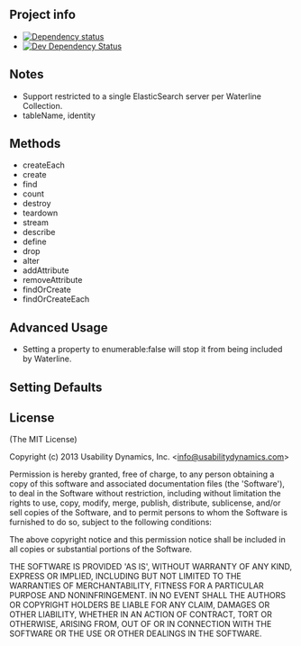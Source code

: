 ## Project info
 * [![Dependency status](https://david-dm.org/UsabilityDynamics/node-waterline-elasticsearch.png)](https://david-dm.org/UsabilityDynamics/node-waterline-elasticsearch#info=dependencies&view=table)
 * [![Dev Dependency Status](https://david-dm.org/UsabilityDynamics/node-waterline-elasticsearch/dev-status.png)](https://david-dm.org/UsabilityDynamics/node-waterline-elasticsearch#info=devDependencies&view=table)

## Notes

  - Support restricted to a single ElasticSearch server per Waterline Collection.
  - tableName, identity

## Methods

  - createEach
  - create
  - find
  - count
  - destroy
  - teardown
  - stream
  - describe
  - define
  - drop
  - alter
  - addAttribute
  - removeAttribute
  - findOrCreate
  - findOrCreateEach

## Advanced Usage

  - Setting a property to enumerable:false will stop it from being included by Waterline.

## Setting Defaults

## License

(The MIT License)

Copyright (c) 2013 Usability Dynamics, Inc. &lt;info@usabilitydynamics.com&gt;

Permission is hereby granted, free of charge, to any person obtaining
a copy of this software and associated documentation files (the
'Software'), to deal in the Software without restriction, including
without limitation the rights to use, copy, modify, merge, publish,
distribute, sublicense, and/or sell copies of the Software, and to
permit persons to whom the Software is furnished to do so, subject to
the following conditions:

The above copyright notice and this permission notice shall be
included in all copies or substantial portions of the Software.

THE SOFTWARE IS PROVIDED 'AS IS', WITHOUT WARRANTY OF ANY KIND,
EXPRESS OR IMPLIED, INCLUDING BUT NOT LIMITED TO THE WARRANTIES OF
MERCHANTABILITY, FITNESS FOR A PARTICULAR PURPOSE AND NONINFRINGEMENT.
IN NO EVENT SHALL THE AUTHORS OR COPYRIGHT HOLDERS BE LIABLE FOR ANY
CLAIM, DAMAGES OR OTHER LIABILITY, WHETHER IN AN ACTION OF CONTRACT,
TORT OR OTHERWISE, ARISING FROM, OUT OF OR IN CONNECTION WITH THE
SOFTWARE OR THE USE OR OTHER DEALINGS IN THE SOFTWARE.